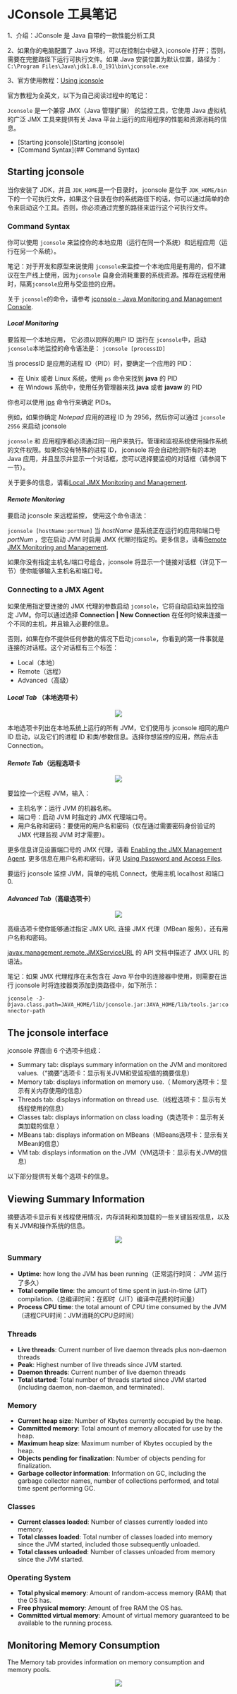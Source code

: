# JConsole 工具笔记

1、介绍：JConsole 是 Java 自带的一款性能分析工具

2、如果你的电脑配置了 Java 环境，可以在控制台中键入 jconsole 打开；否则，需要在完整路径下运行可执行文件。如果 Java 安装位置为默认位置，路径为：`C:\Program Files\Java\jdk1.8.0_191\bin\jconsole.exe`

3、官方使用教程：[Using jconsole](https://docs.oracle.com/javase/1.5.0/docs/guide/management/jconsole.html)



官方教程为全英文，以下为自己阅读过程中的笔记：

`Jconsole` 是一个兼容 JMX（Java 管理扩展） 的监控工具，它使用 Java 虚拟机的广泛 JMX 工具来提供有关 Java 平台上运行的应用程序的性能和资源消耗的信息。

- [Starting jconsole](Starting jconsole)
- [Command Syntax](## Command Syntax)



## Starting jconsole

当你安装了 JDK，并且 `JDK_HOME`是一个目录时， jconsole 是位于 `JDK_HOME/bin`下的一个可执行文件，如果这个目录在你的系统路径下的话，你可以通过简单的命令来启动这个工具。否则，你必须通过完整的路径来运行这个可执行文件。

### Command Syntax

你可以使用 `jconsole` 来监控你的本地应用（运行在同一个系统）和远程应用（运行在另一个系统）。

笔记：对于开发和原型来说使用 `jconsole`来监控一个本地应用是有用的，但不建议在生产线上使用，因为`jconsole` 自身会消耗重要的系统资源。推荐在远程使用时，隔离`jconsole`应用与受监控的应用。

关于 `jconsole`的命令，请参考 [jconsole - Java Monitoring and Management Console](https://docs.oracle.com/javase/1.5.0/docs/tooldocs/share/jconsole.html).

#### *Local Monitoring*

要监视一个本地应用， 它必须以同样的用户 ID 运行在 `jconsole`中，启动`jconsole`本地监控的命令语法是： `jconsole [processID]`

当 processID 是应用的进程 ID（PID）时，要确定一个应用的 PID：

- 在 Unix 或者 Linux 系统，使用 `ps` 命令来找到 **java** 的 PID
- 在 Windows 系统中，使用任务管理器来找 **java** 或者 **javaw** 的 PID

你也可以使用 [jps](https://docs.oracle.com/javase/1.5.0/docs/tooldocs/share/jps.html) 命令行来确定 PIDs。

例如，如果你确定 *Notepad* 应用的进程 ID 为 2956，然后你可以通过 `jconsole 2956` 来启动 jconsole

`jconsole` 和 应用程序都必须通过同一用户来执行。管理和监视系统使用操作系统的文件权限。如果你没有特殊的进程 ID， jconsole 将会自动检测所有的本地 Java 应用，并且显示并显示一个对话框，您可以选择要监视的对话框（请参阅下一节）。

关于更多的信息，请看[Local JMX Monitoring and Management](https://docs.oracle.com/javase/1.5.0/docs/guide/management/agent.html#local).

#### *Remote Monitoring*

要启动 jconsole 来远程监控， 使用这个命令语法：

`jconsole [hostName:portNum]` 当 *hostName* 是系统正在运行的应用和端口号 *portNum* ，您在启动 JVM 时启用 JMX 代理时指定的。更多信息，请看[Remote JMX Monitoring and Management](https://docs.oracle.com/javase/1.5.0/docs/guide/management/agent.html#remote).

如果你没有指定主机名/端口号组合，jconsole 将显示一个链接对话框（详见下一节）使你能够输入主机名和端口号。

### Connecting to a JMX Agent

如果使用指定要连接的 JMX 代理的参数启动 `jconsole`，它将自动启动来监控指定 JVM。你可以通过选择 **Connection | New Connection** 在任何时候来连接一个不同的主机，并且输入必要的信息。

否则，如果在你不提供任何参数的情况下启动`jconsole`，你看到的第一件事就是连接的对话框。这个对话框有三个标签：

- Local（本地）
- Remote（远程）
- Advanced（高级）

#### *Local Tab* （本地选项卡）

<div align=center><img src="https://mortre-picgo.oss-cn-beijing.aliyuncs.com/localtab.jpg"/></div>

本地选项卡列出在本地系统上运行的所有 JVM，它们使用与 jconsole 相同的用户 ID 启动，以及它们的进程 ID 和类/参数信息。选择你想监控的应用，然后点击 Connection。

#### *Remote Tab*（远程选项卡

<div align=center><img /src="https://mortre-picgo.oss-cn-beijing.aliyuncs.com/remotetab.jpg"/></div>

要监控一个远程 JVM，输入：

- 主机名字：运行 JVM 的机器名称。
- 端口号：启动 JVM 时指定的 JMX 代理端口号。
- 用户名称和密码：要使用的用户名和密码（仅在通过需要密码身份验证的 JMX 代理监视 JVM 时才需要）。

更多信息详见设置端口号的 JMX 代理，请看 [Enabling the JMX Management Agent](https://docs.oracle.com/javase/1.5.0/docs/guide/management/agent.html#jmxagent). 更多信息在用户名称和密码，详见 [Using Password and Access Files](https://docs.oracle.com/javase/1.5.0/docs/guide/management/agent.html#PasswordAccessFiles).

要运行 jconsole 监控 JVM，简单的电机 Connect，使用主机 localhost 和端口 0.

#### *Advanced Tab*（高级选项卡）

<div align="center"><img src="https://mortre-picgo.oss-cn-beijing.aliyuncs.com/Advanced Tab.jpg"/></div>

高级选项卡使你能够通过指定 JMX URL 连接 JMX 代理（MBean 服务），还有用户名称和密码。

[javax.management.remote.JMXServiceURL](https://docs.oracle.com/javase/1.5.0/docs/api/javax/management/remote/JMXServiceURL.html) 的 API 文档中描述了 JMX URL 的语法。

笔记：如果 JMX 代理程序在未包含在 Java 平台中的连接器中使用，则需要在运行 jconsole 时将连接器类添加到类路径中，如下所示：

`jconsole -J-Djava.class.path=JAVA_HOME/lib/jconsole.jar:JAVA_HOME/lib/tools.jar:connector-path`

## The jconsole interface

jconsole 界面由 6 个选项卡组成：

- Summary tab: displays summary information on the JVM and monitored values.（“摘要”选项卡：显示有关JVM和受监视值的摘要信息）
- Memory tab: displays information on memory use.（ Memory选项卡：显示有关内存使用的信息）
- Threads tab: displays information on thread use.（线程选项卡：显示有关线程使用的信息）
- Classes tab: displays information on class loading（类选项卡：显示有关类加载的信息 ）
- MBeans tab: displays information on MBeans（MBeans选项卡：显示有关MBean的信息）
- VM tab: displays information on the JVM（VM选项卡：显示有关JVM的信息）

以下部分提供有关每个选项卡的信息。

## Viewing Summary Information

摘要选项卡显示有关线程使用情况，内存消耗和类加载的一些关键监视信息，以及有关JVM和操作系统的信息。

<div align=center><img src="https://mortre-picgo.oss-cn-beijing.aliyuncs.com/summarytab.jpg" /></div>

### Summary

- **Uptime**: how long the JVM has been running（正常运行时间： JVM 运行了多久）
- **Total compile time**: the amount of time spent in just-in-time (JIT) compilation.（总编译时间：在即时（JIT）编译中花费的时间量）
- **Process CPU time**: the total amount of CPU time consumed by the JVM（进程CPU时间：JVM消耗的CPU总时间）

### Threads

- **Live threads**: Current number of live daemon threads plus non-daemon threads
- **Peak**: Highest number of live threads since JVM started.
- **Daemon threads**: Current number of live daemon threads
- **Total started**: Total number of threads started since JVM started (including daemon, non-daemon, and terminated).

### Memory

- **Current heap size**: Number of Kbytes currently occupied by the heap.
- **Committed memory**: Total amount of memory allocated for use by the heap.
- **Maximum heap size**: Maximum number of Kbytes occupied by the heap.
- **Objects pending for finalization**: Number of objects pending for finalization.
- **Garbage collector information**: Information on GC, including the garbage collector names, number of collections performed, and total time spent performing GC.

### Classes

- **Current classes loaded**: Number of classes currently loaded into memory.
- **Total classes loaded**: Total number of classes loaded into memory since the JVM started, included those subsequently unloaded.
- **Total classes unloaded**: Number of classes unloaded from memory since the JVM started.

### Operating System

- **Total physical memory**: Amount of random-access memory (RAM) that the OS has.
- **Free physical memory**: Amount of free RAM the OS has.
- **Committed virtual memory**: Amount of virtual memory guaranteed to be available to the running process.

## Monitoring Memory Consumption

The Memory tab provides information on memory consumption and memory pools.

<div align=center><img src="https://mortre-picgo.oss-cn-beijing.aliyuncs.com/memtab.jpg" /></div>